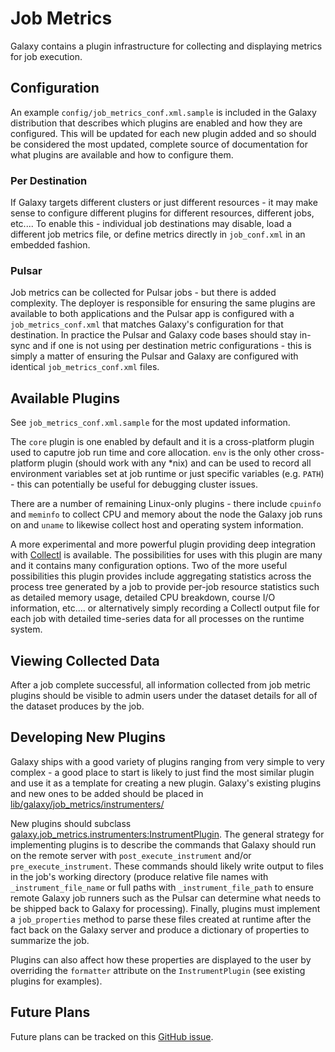 # Job Metrics

Galaxy contains a plugin infrastructure for collecting and displaying metrics for job execution.

## Configuration

An example `config/job_metrics_conf.xml.sample` is included in the Galaxy distribution that describes which plugins are enabled and how they are configured. This will be updated for each new plugin added and so should be considered the most updated, complete source of documentation for what plugins are available and how to configure them.

### Per Destination

If Galaxy targets different clusters or just different resources - it may make sense to configure different plugins for different resources, different jobs, etc.... To enable this - individual job destinations may disable, load a different job metrics file, or define metrics directly in `job_conf.xml` in an embedded fashion.

### Pulsar

Job metrics can be collected for Pulsar jobs - but there is added complexity. The deployer is responsible for ensuring the same plugins are available to both applications and the Pulsar app is configured with a `job_metrics_conf.xml` that matches Galaxy's configuration for that destination. In practice the Pulsar and Galaxy code bases should stay in-sync and if one is not using per destination metric configurations - this is simply a matter of ensuring the Pulsar and Galaxy are configured with identical `job_metrics_conf.xml` files.

## Available Plugins

See `job_metrics_conf.xml.sample` for the most updated information.

The `core` plugin is one enabled by default and it is a cross-platform plugin used to caputre job run time and core allocation. `env` is the only other cross-platform plugin (should work with any *nix) and can be used to record all environment variables set at job runtime or just specific variables (e.g. `PATH`) - this can potentially be useful for debugging cluster issues. 

There are a number of remaining Linux-only plugins - there include `cpuinfo` and `meminfo` to collect CPU and memory about the node the Galaxy job runs on and `uname` to likewise collect host and operating system information.

A more experimental and more powerful plugin providing deep integration with [Collectl](https://collectl.sourceforge.net/) is available. The possibilities for uses with this plugin are many and it contains many configuration options. Two of the more useful possibilities this plugin provides include aggregating statistics across the process tree generated by a job to provide per-job resource statistics such as detailed memory usage, detailed CPU breakdown, course I/O information, etc.... or alternatively simply recording a Collectl output file for each job with detailed time-series data for all processes on the runtime system.

## Viewing Collected Data

After a job complete successful, all information collected from job metric plugins should be visible to admin users under the dataset details for all of the dataset produces by the job.

## Developing New Plugins

Galaxy ships with a good variety of plugins ranging from very simple to very complex - a good place to start is likely to just find the most similar plugin and use it as a template for creating a new plugin. Galaxy's existing plugins and new ones to be added should be placed in [lib/galaxy/job_metrics/instrumenters/](https://github.com/galaxyproject/galaxy/tree/dev/lib/galaxy/job_metrics/instrumenters)

New plugins should subclass [galaxy.job_metrics.instrumenters:InstrumentPlugin](https://github.com/galaxyproject/galaxy/tree/dev/lib/galaxy/job_metrics/instrumenters/__init__.py). The general strategy for implementing plugins is to describe the commands that Galaxy should run on the remote server with `post_execute_instrument` and/or `pre_execute_instrument`. These commands should likely write output to files in the job's working directory (produce relative file names with `_instrument_file_name` or full paths with `_instrument_file_path` to ensure remote Galaxy job runners such as the Pulsar can determine what needs to be shipped back to Galaxy for processing). Finally, plugins must implement a `job_properties` method to parse these files created at runtime after the fact back on the Galaxy server and produce a dictionary of properties to summarize the job.

Plugins can also affect how these properties are displayed to the user by overriding the `formatter` attribute on the `InstrumentPlugin` (see existing plugins for examples).

## Future Plans

Future plans can be tracked on this [GitHub issue](https://github.com/galaxyproject/galaxy/issues/5134).
